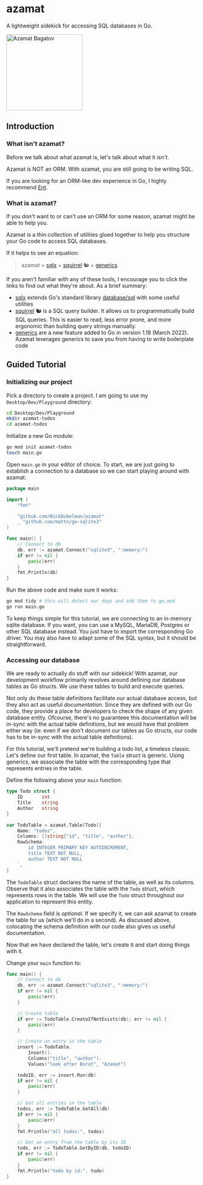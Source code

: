 # azamat

A lightweight sidekick for accessing SQL databases in Go.

<img src="https://upload.wikimedia.org/wikipedia/commons/e/e5/Ken_Davitian_2010.jpg" alt="Azamat Bagatov" width="200"/>

## Introduction

### What isn't azamat?

Before we talk about what azamat is, let's talk about what it _isn't_.

Azamat is NOT an ORM. With azamat, you are still going to be writing SQL.

If you are looking for an ORM-like dev experience in Go, I highly recommend [Ent](https://entgo.io/).

### What is azamat?

If you don't want to or can't use an ORM for some reason, azamat might be able to help you.

Azamat is a thin collection of utilities glued together to help you structure your Go code to access SQL databases.

If it helps to see an equation:

> azamat = [sqlx](https://github.com/jmoiron/sqlx) + [squirrel](https://github.com/Masterminds/squirrel) 🐿 + [generics](https://go.dev/doc/tutorial/generics)

If you aren't familiar with any of these tools, I encourage you to click the links to find out what they're about. As a brief summary:

- [sqlx](https://github.com/jmoiron/sqlx) extends Go's standard library [database/sql](https://pkg.go.dev/database/sql) with some useful utilities
- [squirrel](https://github.com/Masterminds/squirrel) 🐿 is a SQL query builder. It allows us to programmatically build SQL queries. This is easier to read, less error prone, and more ergonomic than building query strings manually.
- [generics](https://go.dev/doc/tutorial/generics) are a new feature added to Go in version 1.18 (March 2022). Azamat leverages generics to save you from having to write boilerplate code

## Guided Tutorial

### Initializing our project

Pick a directory to create a project. I am going to use my `Desktop/Dev/Playground` directory:

```sh
cd Desktop/Dev/Playground
mkdir azamat-todos
cd azamat-todos
```

Initialize a new Go module:

```sh
go mod init azamat-todos
touch main.go
```

Open `main.go` in your editor of choice. To start, we are just going to establish a connection to a database so we can start playing around with azamat:

```go
package main

import (
    "fmt"

    "github.com/NickDubelman/azamat"
    _ "github.com/mattn/go-sqlite3"
)

func main() {
    // Connect to db
    db, err := azamat.Connect("sqlite3", ":memory:")
    if err != nil {
        panic(err)
    }
    fmt.Println(db)
}
```

Run the above code and make sure it works:

```sh
go mod tidy # this will detect our deps and add them to go.mod
go run main.go
```

To keep things simple for this tutorial, we are connecting to an in-memory sqlite database. If you want, you can use a MySQL, MariaDB, Postgres or other SQL database instead. You just have to import the corresponding Go driver. You may also have to adapt some of the SQL syntax, but it should be straightforward.

### Accessing our database

We are ready to actually do stuff with our sidekick! With azamat, our development workflow primarily revolves around defining our database tables as Go structs. We use these tables to build and execute queries.

Not only do these table definitions facilitate our actual database access, but they also act as useful _documentation_. Since they are defined with our Go code, they provide a place for developers to check the shape of any given database entity. Ofcourse, there's no guaranteee this documentation will be in-sync with the actual table definitions, but we would have that problem either way (ie: even if we don't document our tables as Go structs, our code has to be in-sync with the actual table definitions).

For this tutorial, we'll pretend we're building a todo list, a timeless classic. Let's define our first table. In azamat, the `Table` struct is generic. Using generics, we associate the table with the corresponding type that represents entries in the table.

Define the following above your `main` function:

```go
type Todo struct {
    ID       int
    Title    string
    Author   string
}

var TodoTable = azamat.Table[Todo]{
    Name: "todos",
    Columns: []string{"id", "title", "author"},
    RawSchema: `
        id INTEGER PRIMARY KEY AUTOINCREMENT,
        title TEXT NOT NULL,
        author TEXT NOT NULL
    `,
}
```

The `TodoTable` struct declares the name of the table, as well as its columns. Observe that it also associates the table with the `Todo` struct, which represents rows in the table. We will use the `Todo` struct throughout our application to represent this entity.

The `RawSchema` field is _optional_. If we specify it, we can ask azamat to create the table for us (which we'll do in a second). As discussed above, colocating the schema definition with our code also gives us useful documentation.

Now that we have declared the table, let's create it and start doing things with it.

Change your `main` function to:

```go
func main() {
    // Connect to db
    db, err := azamat.Connect("sqlite3", ":memory:")
    if err != nil {
        panic(err)
    }

    // Create table
    if err := TodoTable.CreateIfNotExists(db); err != nil {
        panic(err)
    }

    // Create an entry in the table
    insert := TodoTable.
        Insert().
        Columns("title", "author").
        Values("look after Borat", "Azamat")

    todoID, err := insert.Run(db)
    if err != nil {
        panic(err)
    }

    // Get all entries in the table
    todos, err := TodoTable.GetAll(db)
    if err != nil {
        panic(err)
    }
    fmt.Println("all todos:", todos)

    // Get an entry from the table by its ID
    todo, err := TodoTable.GetByID(db, todoID)
    if err != nil {
        panic(err)
    }
    fmt.Println("todo by id:", todo)
}
```
